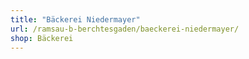 ```yaml
---
title: "Bäckerei Niedermayer"
url: /ramsau-b-berchtesgaden/baeckerei-niedermayer/
shop: Bäckerei
---
```

